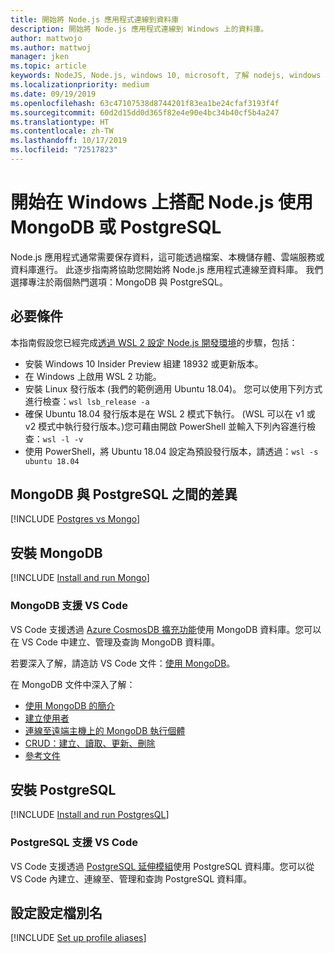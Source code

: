 ```yaml
---
title: 開始將 Node.js 應用程式連線到資料庫
description: 開始將 Node.js 應用程式連線到 Windows 上的資料庫。
author: mattwojo
ms.author: mattwoj
manager: jken
ms.topic: article
keywords: NodeJS, Node.js, windows 10, microsoft, 了解 nodejs, windows 上的 Node, wsl 上的 Node, linux 或 windows 上的 Node, 在 windows 上安裝 Node, nodejs 與 vs code, 在 windows 上使用 Node 進行開發, 在 windows 上使用 nodejs 進行開發, 在 WSL 上安裝 Node, Windows 子系統上適用於 Linux 的 NodeJS
ms.localizationpriority: medium
ms.date: 09/19/2019
ms.openlocfilehash: 63c47107538d8744201f83ea1be24cfaf3193f4f
ms.sourcegitcommit: 60d2d15dd0d365f82e4e90e4bc34b40cf5b4a247
ms.translationtype: HT
ms.contentlocale: zh-TW
ms.lasthandoff: 10/17/2019
ms.locfileid: "72517823"
---
```

# <a name="get-started-using-mongodb-or-postgresql-with-nodejs-on-windows"></a>開始在 Windows 上搭配 Node.js 使用 MongoDB 或 PostgreSQL

Node.js 應用程式通常需要保存資料，這可能透過檔案、本機儲存體、雲端服務或資料庫進行。 此逐步指南將協助您開始將 Node.js 應用程式連線至資料庫。 我們選擇專注於兩個熱門選項：MongoDB 與 PostgreSQL。

## <a name="prerequisites"></a>必要條件

本指南假設您已經完成[透過 WSL 2 設定 Node.js 開發環境](./setup-on-wsl2.md)的步驟，包括：

- 安裝 Windows 10 Insider Preview 組建 18932 或更新版本。
- 在 Windows 上啟用 WSL 2 功能。
- 安裝 Linux 發行版本 (我們的範例適用 Ubuntu 18.04)。 您可以使用下列方式進行檢查：`wsl lsb_release -a`
- 確保 Ubuntu 18.04 發行版本是在 WSL 2 模式下執行。 (WSL 可以在 v1 或 v2 模式中執行發行版本。)您可藉由開啟 PowerShell 並輸入下列內容進行檢查：`wsl -l -v`
- 使用 PowerShell，將 Ubuntu 18.04 設定為預設發行版本，請透過：`wsl -s ubuntu 18.04`

## <a name="differences-between-mongodb-and-postgresql"></a>MongoDB 與 PostgreSQL 之間的差異

[!INCLUDE [Postgres vs Mongo](../includes/postgres-v-mongo.md)]

## <a name="install-mongodb"></a>安裝 MongoDB

[!INCLUDE [Install and run Mongo](../includes/install-and-run-mongo.md)]

### <a name="vs-code-support-for-mongodb"></a>MongoDB 支援 VS Code

VS Code 支援透過 [Azure CosmosDB 擴充功能](https://marketplace.visualstudio.com/items?itemName=ms-azuretools.vscode-cosmosdb)使用 MongoDB 資料庫。您可以在 VS Code 中建立、管理及查詢 MongoDB 資料庫。

若要深入了解，請造訪 VS Code 文件：[使用 MongoDB](https://code.visualstudio.com/docs/azure/mongodb)。

在 MongoDB 文件中深入了解：

- [使用 MongoDB 的簡介](https://docs.mongodb.com/manual/introduction/)
- [建立使用者](https://docs.mongodb.com/manual/tutorial/create-users/)
- [連線至遠端主機上的 MongoDB 執行個體](https://docs.mongodb.com/manual/mongo/#mongodb-instance-on-a-remote-host)
- [CRUD：建立、讀取、更新、刪除](https://docs.mongodb.com/manual/crud/)
- [參考文件](https://docs.mongodb.com/manual/reference/)

## <a name="install-postgresql"></a>安裝 PostgreSQL

[!INCLUDE [Install and run PostgresQL](../includes/install-and-run-postgres.md)]

### <a name="vs-code-support-for-postgresql"></a>PostgreSQL 支援 VS Code

VS Code 支援透過 [PostgreSQL 延伸模組](https://marketplace.visualstudio.com/items?itemName=ms-ossdata.vscode-postgresql)使用 PostgreSQL 資料庫。您可以從 VS Code 內建立、連線至、管理和查詢 PostgreSQL 資料庫。

## <a name="set-up-profile-aliases"></a>設定設定檔別名

[!INCLUDE [Set up profile aliases](../includes/profile-aliases.md)]
